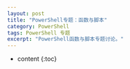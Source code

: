 ```yaml
---
layout: post
title: "PowerShell专题：函数与脚本"
category: PowerShell
tags: PowerShell 专题
excerpt: "PowerShell函数与脚本专题讨论。"
---
```


* content
{:toc}

